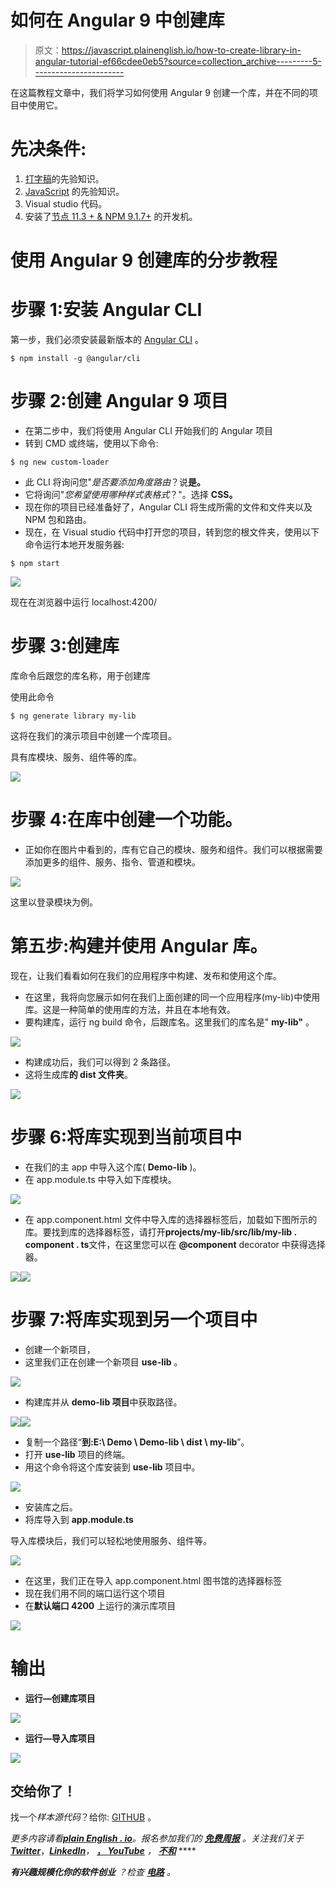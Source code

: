 # 如何在 Angular 9 中创建库

> 原文：<https://javascript.plainenglish.io/how-to-create-library-in-angular-tutorial-ef66cdee0eb5?source=collection_archive---------5----------------------->

在这篇教程文章中，我们将学习如何使用 Angular 9 创建一个库，并在不同的项目中使用它。

# 先决条件:

1.  [打字稿](https://www.tutorialspoint.com/typescript/index.htm)的先验知识。
2.  [JavaScript](https://developer.mozilla.org/en-US/docs/Learn/JavaScript/First_steps) 的先验知识。
3.  Visual studio 代码。
4.  安装了[节点 11.3 + & NPM 9.1.7+](https://nodejs.org/en/download/releases/) 的开发机。

# 使用 Angular 9 创建库的分步教程

# 步骤 1:安装 Angular CLI

第一步，我们必须安装最新版本的 [Angular CLI](https://cli.angular.io/) 。

```
$ npm install -g @angular/cli
```

# 步骤 2:创建 Angular 9 项目

*   在第二步中，我们将使用 Angular CLI 开始我们的 Angular 项目
*   转到 CMD 或终端，使用以下命令:

```
$ ng new custom-loader
```

*   此 CLI 将询问您"*是否要添加角度路由*？说**是。**
*   它将询问"*您希望使用哪种样式表格式*？"。选择 **CSS。**
*   现在你的项目已经准备好了，Angular CLI 将生成所需的文件和文件夹以及 NPM 包和路由。
*   现在，在 Visual studio 代码中打开您的项目，转到您的根文件夹，使用以下命令运行本地开发服务器:

```
$ npm start
```

![](img/426e273a69a921631dfa6dad9db8fe0b.png)

现在在浏览器中运行 localhost:4200/

# 步骤 3:创建库

库命令后跟您的库名称，用于创建库

使用此命令

```
$ ng generate library my-lib
```

这将在我们的演示项目中创建一个库项目。

具有库模块、服务、组件等的库。

![](img/2ed602387b2420e1823d6efb92a54d4c.png)

# 步骤 4:在库中创建一个功能。

*   正如你在图片中看到的，库有它自己的模块、服务和组件。我们可以根据需要添加更多的组件、服务、指令、管道和模块。

![](img/38e427ecd18f1fea83284fc4c4130f4c.png)

这里以登录模块为例。

# 第五步:构建并使用 Angular 库。

现在，让我们看看如何在我们的应用程序中构建、发布和使用这个库。

*   在这里，我将向您展示如何在我们上面创建的同一个应用程序(my-lib)中使用库。这是一种简单的使用库的方法，并且在本地有效。
*   要构建库，运行 ng build 命令，后跟库名。这里我们的库名是" **my-lib"** 。

![](img/262d3607f2e3f9bdd4f696d7fcbe43a8.png)

*   构建成功后，我们可以得到 2 条路径。
*   这将生成库**的 dist 文件夹**。

![](img/51d28a0556dd18af03a23d6bc9c62494.png)

# 步骤 6:将库实现到当前项目中

*   在我们的主 app 中导入这个库( **Demo-lib** )。
*   在 app.module.ts 中导入如下库模块。

![](img/afde4a3680318e44aa318f90e71948b5.png)

*   在 app.component.html 文件中导入库的选择器标签后，加载如下图所示的库。要找到库的选择器标签，请打开**projects/my-lib/src/lib/my-lib . component . ts**文件，在这里您可以在 **@component** decorator 中获得选择器。

![](img/d5f59da123c2bbe15951da567f9c1ca4.png)![](img/f3b35c805c063172243f9ed140677f1c.png)

# 步骤 7:将库实现到另一个项目中

*   创建一个新项目，
*   这里我们正在创建一个新项目 **use-lib** 。

![](img/cbcb81749d6c5baaa8866238b4af49ce.png)

*   构建库并从 **demo-lib 项目**中获取路径。

![](img/3bfc61391f90189f4ae0be624e34e7a2.png)![](img/fcd1db9ea26f8a255dff38c8a4eaa108.png)

*   复制一个路径“**到:E:\ Demo \ Demo-lib \ dist \ my-lib**”。
*   打开 **use-lib** 项目的终端。
*   用这个命令将这个库安装到 **use-lib** 项目中。

![](img/0e502a39318466dcd065155bb879381a.png)

*   安装库之后。
*   将库导入到 **app.module.ts**

导入库模块后，我们可以轻松地使用服务、组件等。

![](img/911baff041d50c5481208e0d923ae717.png)

*   在这里，我们正在导入 app.component.html 图书馆的选择器标签
*   现在我们用不同的端口运行这个项目
*   在**默认端口 4200** 上运行的演示库项目

![](img/50ff982833c539082662c61e9da9eaaf.png)

# 输出

*   **运行—创建库项目**

![](img/fd5ca226f2fc30e4c39489a975d1410d.png)

*   **运行—导入库项目**

![](img/75c40b754264be9e163face86016a0c0.png)

## 交给你了！

找一个*样本源代码*？给你: [GITHUB](https://github.com/sandipmalaviya07/create-library-in--angular.git) 。

*更多内容请看*[***plain English . io***](https://plainenglish.io/)*。报名参加我们的* [***免费周报***](http://newsletter.plainenglish.io/) *。关注我们关于*[***Twitter***](https://twitter.com/inPlainEngHQ)，[***LinkedIn***](https://www.linkedin.com/company/inplainenglish/)*，* [**， *YouTube***](https://www.youtube.com/channel/UCtipWUghju290NWcn8jhyAw) *，* [***不和***](https://discord.gg/GtDtUAvyhW) ****

***有兴趣规模化你的软件创业*** *？检查* [***电路***](https://circuit.ooo/?utm=publication-post-cta) *。*
